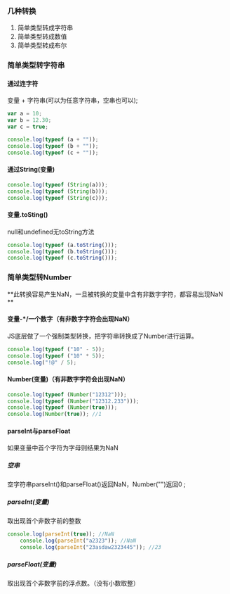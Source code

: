 ### 几种转换
1. 简单类型转成字符串
2. 简单类型转成数值
3. 简单类型转成布尔

### 简单类型转字符串
#### 通过连字符
变量 + 字符串(可以为任意字符串，空串也可以); 

```js
var a = 10;
var b = 12.30;
var c = true;

console.log(typeof (a + ""));
console.log(typeof (b + ""));
console.log(typeof (c + ""));
```

#### 通过String(变量)

```js
console.log(typeof (String(a)));
console.log(typeof (String(b)));
console.log(typeof (String(c)));
```

#### 变量.toSting()
null和undefined无toString方法

```js
console.log(typeof (a.toString()));
console.log(typeof (b.toString()));
console.log(typeof (c.toString()));
```

### 简单类型转Number
**此转换容易产生NaN，一旦被转换的变量中含有非数字字符，都容易出现NaN**

#### 变量-*/一个数字（有非数字字符会出现NaN）
JS底层做了一个强制类型转换，把字符串转换成了Number进行运算。  

```js
console.log(typeof ("10" - 5));
console.log(typeof ("10" * 5));
console.log("!@" / 5);
```

#### Number(变量)（有非数字字符会出现NaN）

```js 
console.log(typeof (Number("12312")));
console.log(typeof (Number("12312.233")));
console.log(typeof (Number(true)));
console.log(Number(true)); //1
```

#### parseInt与parseFloat
如果变量中首个字符为字母则结果为NaN

##### 空串
空字符串parseInt()和parseFloat()返回NaN，Number("")返回0;

##### parseInt(变量)
取出现首个非数字前的整数  

```js
console.log(parseInt(true)); //NaN
    console.log(parseInt("a2323")); //NaN
    console.log(parseInt("23asdaw2323445")); //23
```

##### parseFloat(变量)
取出现首个非数字前的浮点数。（没有小数取整）  



